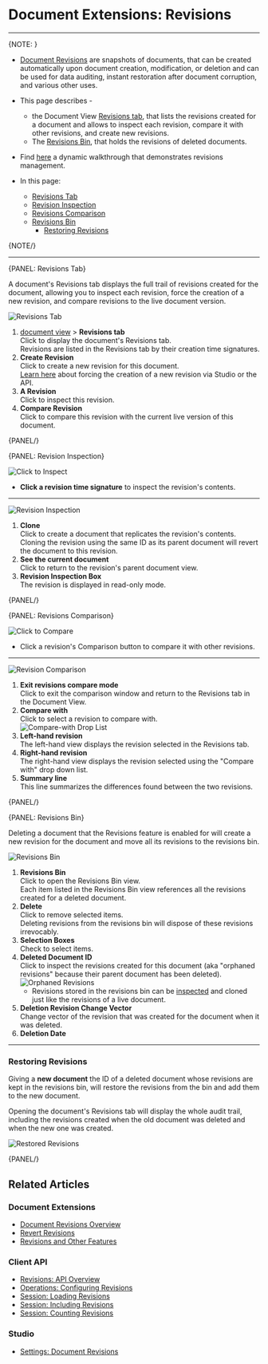 # Document Extensions: Revisions
---

{NOTE: }

* [Document Revisions](../../../document-extensions/revisions/overview) 
  are snapshots of documents, that can be created automatically upon 
  document creation, modification, or deletion and can be used for data 
  auditing, instant restoration after document corruption, and various 
  other uses.  
* This page describes -  
   * the Document View [Revisions tab](../../../studio/database/document-extensions/revisions#revisions-tab), 
     that lists the revisions created for a document and allows to inspect 
     each revision, compare it with other revisions, and create new revisions.  
   * The [Revisions Bin](../../../studio/database/document-extensions/revisions#revisions-bin), 
     that holds the revisions of deleted documents.  
* Find [here](../../../document-extensions/revisions/overview#how-it-works) 
  a dynamic walkthrough that demonstrates revisions management.  

* In this page:
  * [Revisions Tab](../../../studio/database/document-extensions/revisions#revisions-tab)  
  * [Revision Inspection](../../../studio/database/document-extensions/revisions#revision-inspection)  
  * [Revisions Comparison](../../../studio/database/document-extensions/revisions#revisions-comparison)  
  * [Revisions Bin](../../../studio/database/document-extensions/revisions#revisions-bin)  
     * [Restoring Revisions](../../../studio/database/document-extensions/revisions#restoring-revisions)  

{NOTE/}

---

{PANEL: Revisions Tab}

A document's Revisions tab displays the full trail of revisions created for the document, 
allowing you to inspect each revision, force the creation of a new revision, and compare 
revisions to the live document version.  

![Revisions Tab](images/revisions/document-revisions.png "Revisions Tab")

1. [document view](../../../studio/database/documents/document-view) > **Revisions tab**  
   Click to display the document's Revisions tab.  
   Revisions are listed in the Revisions tab by their creation time signatures.  
2. **Create Revision**  
   Click to create a new revision for this document.  
   [Learn here](../../../document-extensions/revisions/overview#force-revision-creation) 
   about forcing the creation of a new revision via Studio or the API.  
3. **A Revision**  
   Click to inspect this revision.  
4. **Compare Revision**  
   Click to compare this revision with the current live version of this document.  

{PANEL/}

{PANEL: Revision Inspection}

![Click to Inspect](images/revisions/click-revision.png "Click to Inspect")

* **Click a revision time signature** to inspect the revision's contents.  

---

![Revision Inspection](images/revisions/revision-inspection.png "Revision Inspection")

1. **Clone**  
   Click to create a document that replicates the revision's contents.  
   Cloning the revision using the same ID as its parent document will revert the document to this revision.  
2. **See the current document**  
   Click to return to the revision's parent document view.  
3. **Revision Inspection Box**  
   The revision is displayed in read-only mode.  

{PANEL/}


{PANEL: Revisions Comparison}

![Click to Compare](images/revisions/click-to-compare.png "Click to Compare")

* Click a revision's Comparison button to compare it with other revisions.  

---

![Revision Comparison](images/revisions/revision-comparison.png "Revision Comparison")

1. **Exit revisions compare mode**  
   Click to exit the comparison window and return to the Revisions tab in the Document View.  
2. **Compare with**  
   Click to select a revision to compare with.  
   ![Compare-with Drop List](images/revisions/compare-with-drop-list.png "Compare-with Drop List")
3. **Left-hand revision**  
   The left-hand view displays the revision selected in the Revisions tab.  
4. **Right-hand revision**  
  The right-hand view displays the revision selected using the "Compare with" drop down list.  
5. **Summary line**  
  This line summarizes the differences found between the two revisions.  

{PANEL/}

{PANEL: Revisions Bin}

Deleting a document that the Revisions feature is enabled for will create 
a new revision for the document and move all its revisions to the revisions bin.  

![Revisions Bin](images/revisions/revisions-bin.png "Revisions Bin")

1. **Revisions Bin**  
   Click to open the Revisions Bin view.  
   Each item listed in the Revisions Bin view references all the revisions created for a deleted document.  
2. **Delete**  
   Click to remove selected items.  
   Deleting revisions from the revisions bin will dispose of these revisions irrevocably.  
3. **Selection Boxes**  
   Check to select items.  
4. **Deleted Document ID**  
   Click to inspect the revisions created for this document (aka "orphaned revisions" 
   because their parent document has been deleted).  
   ![Orphaned Revisions](images/revisions/orphaned-revisions.png "Orphaned Revisions")
     * Revisions stored in the revisions bin can be 
       [inspected](../../../studio/database/document-extensions/revisions#revision-inspection) 
       and cloned just like the revisions of a live document.  
5. **Deletion Revision Change Vector**  
   Change vector of the revision that was created for the document when it was deleted.  
6. **Deletion Date**  

---

### Restoring Revisions

Giving a **new document** the ID of a deleted document whose revisions are 
kept in the revisions bin, will restore the revisions from the bin and add 
them to the new document.

Opening the document's Revisions tab will display the whole audit trail, 
including the revisions created when the old document was deleted and when 
the new one was created.

![Restored Revisions](images/revisions/restored-revisions.png "Restored Revisions")

{PANEL/}

## Related Articles

### Document Extensions

* [Document Revisions Overview](../../../document-extensions/revisions/overview)  
* [Revert Revisions](../../../document-extensions/revisions/revert-revisions)  
* [Revisions and Other Features](../../../document-extensions/revisions/revisions-and-other-features)  

### Client API

* [Revisions: API Overview](../../../document-extensions/revisions/client-api/overview)  
* [Operations: Configuring Revisions](../../../document-extensions/revisions/client-api/operations/configure-revisions)  
* [Session: Loading Revisions](../../../document-extensions/revisions/client-api/session/loading)  
* [Session: Including Revisions](../../../document-extensions/revisions/client-api/session/including)  
* [Session: Counting Revisions](../../../document-extensions/revisions/client-api/session/counting)  

### Studio

* [Settings: Document Revisions](../../../studio/database/settings/document-revisions)  
